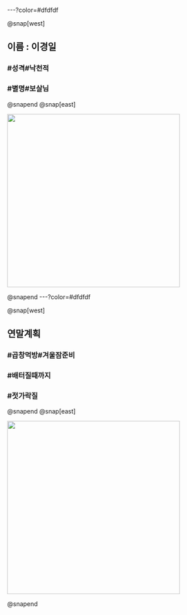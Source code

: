 ---?color=#dfdfdf

@snap[west]

## 이름 : 이경일
### \#성격\#낙천적
### \#별명\#보살님

@snapend
@snap[east]

<img src="https://user-images.githubusercontent.com/29008224/50469127-79181a80-09ee-11e9-8769-55dd76803bf2.JPG" width="400">

@snapend
---?color=#dfdfdf

@snap[west]

## 연말계획
### \#곱창먹방\#겨울잠준비
### \#배터질때까지
### \#젓가락질

@snapend
@snap[east]

<img src="https://user-images.githubusercontent.com/29008224/50469714-05c3d800-09f1-11e9-8fa4-12bb2fb2b58a.jpg" width="400">

@snapend
